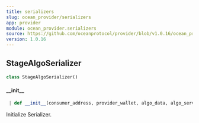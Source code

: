 ```yaml
---
title: serializers
slug: ocean_provider/serializers
app: provider
module: ocean_provider.serializers
source: https://github.com/oceanprotocol/provider/blob/v1.0.16/ocean_provider/serializers.py
version: 1.0.16
---
```

## StageAlgoSerializer

```python
class StageAlgoSerializer()
```

#### \_\_init\_\_

```python
 | def __init__(consumer_address, provider_wallet, algo_data, algo_service, algo_asset=None)
```

Initialize Serializer.

